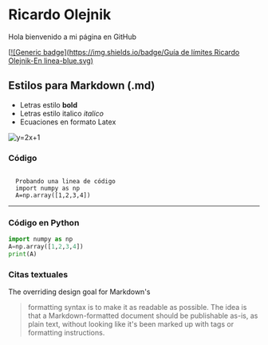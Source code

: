 # Ricardo Olejnik
Hola bienvenido a mi página en GitHub

[[![Generic badge](https://img.shields.io/badge/Guía de límites Ricardo Olejnik-En linea-blue.svg)](https://github.com/olejnikucv/ricardo/blob/master/limites_Ricardo.pdf)

## Estilos para Markdown (.md)
- Letras estilo **bold**
- Letras estilo italico *italico*
- Ecuaciones en formato Latex
<img src="https://i.upmath.me/svg/%20y%3D2x%2B1%20" alt=" y=2x+1 " />

### Código
<code> 
  Probando una linea de código
  import numpy as np
  A=np.array([1,2,3,4])
</code>

- - - 
### Código en Python

```python
import numpy as np
A=np.array([1,2,3,4])
print(A)
```

### Citas textuales

The overriding design goal for Markdown's
> formatting syntax is to make it as readable
> as possible. The idea is that a
> Markdown-formatted document should be
> publishable as-is, as plain text, without
> looking like it's been marked up with tags
> or formatting instructions.



